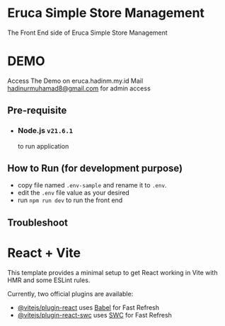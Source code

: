 
# Eruca Simple Store Management

The Front End side of Eruca Simple Store Management

# DEMO
Access The Demo on eruca.hadinm.my.id
Mail hadinurmuhamad8@gmail.com for admin access

## Pre-requisite

- ### Node.js `v21.6.1`
    
    to run application

## How to Run (for development purpose)

- copy file named `.env-sample` and rename it to `.env`.
- edit the `.env` file value as your desired 
- run `npm run dev` to run the front end

## Troubleshoot


# React + Vite

This template provides a minimal setup to get React working in Vite with HMR and some ESLint rules.

Currently, two official plugins are available:

- [@vitejs/plugin-react](https://github.com/vitejs/vite-plugin-react/blob/main/packages/plugin-react/README.md) uses [Babel](https://babeljs.io/) for Fast Refresh
- [@vitejs/plugin-react-swc](https://github.com/vitejs/vite-plugin-react-swc) uses [SWC](https://swc.rs/) for Fast Refresh
